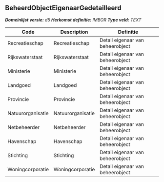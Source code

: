 ﻿## BeheerdObjectEigenaarGedetailleerd

*__Domeinlijst versie:__ d5*
*__Herkomst definitie:__ IMBOR*
*__Type veld:__ TEXT*

|__Code__ |__Description__ |__Definitie__	|
|	---	|	---	|   ---	| 
| Recreatieschap | Recreatieschap | Detail eigenaar van beheerobject |
| Rijkswaterstaat | Rijkswaterstaat | Detail eigenaar van beheerobject |
| Ministerie | Ministerie | Detail eigenaar van beheerobject |
| Landgoed | Landgoed | Detail eigenaar van beheerobject |
| Provincie | Provincie | Detail eigenaar van beheerobject |
| Natuurorganisatie | Natuurorganisatie | Detail eigenaar van beheerobject |
| Netbeheerder | Netbeheerder | Detail eigenaar van beheerobject |
| Havenschap | Havenschap | Detail eigenaar van beheerobject |
| Stichting | Stichting | Detail eigenaar van beheerobject |
| Woningcorporatie | Woningcorporatie | Detail eigenaar van beheerobject |
